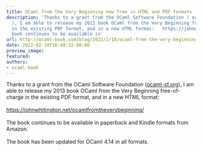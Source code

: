 ```yaml
---
title: OCaml from the Very Beginning now free in HTML and PDF formats
description: 'Thanks to a grant from the OCaml Software Foundation ( ocaml-sf.org
  ), I am able to release my 2013 book OCaml from the Very Beginning free-of-charge
  in the existing PDF format, and in a new HTML format:   https://johnwhitington.net/ocamlfromtheverybeginning/   The
  book continues to be available in'
url: http://ocaml-book.com/blog/2022/2/18/ocaml-from-the-very-beginning-now-free-in-html-and-pdf-formats
date: 2022-02-18T16:49:32-00:00
preview_image:
featured:
authors:
- ocaml-book
---
```


<p class="">Thanks to a grant from the OCaml Software Foundation (<a href="http://ocaml-sf.org/">ocaml-sf.org</a>), I am able to release my 2013 book OCaml from the Very Beginning free-of-charge in the existing PDF format, and in a new HTML format:<br/><br/><a href="https://johnwhitington.net/ocamlfromtheverybeginning/">https://johnwhitington.net/ocamlfromtheverybeginning/</a><br/><br/>The book continues to be available in paperback and Kindle formats from Amazon.<br/><br/>The book has been updated for OCaml 4.14 in all formats.</p>

